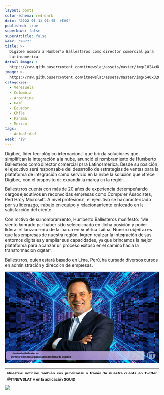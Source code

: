 ```yaml
---
layout: posts
color-schema: red-dark
date: '2022-05-13 06:45 -0500'
published: true
superNews: false
superArticle: false
year: '2022'
title: >-
  Digibee nombra a Humberto Ballesteros como director comercial para
  Latinoamérica
detail-image: >-
  https://raw.githubusercontent.com/itnewslat/assets/master/img/1024x680/Humberto-Ballesteros-g.jpg
image: >-
  https://raw.githubusercontent.com/itnewslat/assets/master/img/540x320/Humberto-Ballesteros-p.jpg
categories:
  - Venezuela
  - Colombia
  - Argentina
  - Perú
  - Ecuador
  - Chile
  - Panama
  - Mexico
tags:
  - Actualidad
week: '19'
---
```

Digibee, líder tecnológico internacional que brinda soluciones que simplifican la integración a la nube, anunció el nombramiento de Humberto Ballesteros como director comercial para Latinoamérica. Desde su posición, el ejecutivo será responsable del desarrollo de estrategias de ventas para la plataforma de integración como servicio en la nube la solución que ofrece Digibee, con el propósito de expandir la marca en la región.
 
Ballesteros cuenta con más de 20 años de experiencia desempeñando cargos ejecutivos en reconocidas empresas como Computer Associates, Red Hat y Microsoft. A nivel profesional, el ejecutivo se ha caracterizado por su liderazgo, trabajo en equipo y relacionamiento enfocado en la satisfacción del cliente.
 
Con motivo de su nombramiento, Humberto Ballesteros manifestó: “Me siento honrado por haber sido seleccionado en dicha posición y poder liderar el lanzamiento de la marca en América Latina. Nuestro objetivo es que las empresas de nuestra región, logren realizar la integración de sus entornos digitales y ampliar sus capacidades, ya que brindamos la mejor plataforma para alcanzar un proceso exitoso en el camino hacia la transformación digital”.
 
Ballesteros, quien estará basado en Lima, Perú, ha cursado diversos cursos en administración y dirección de empresas.

![](https://raw.githubusercontent.com/itnewslat/assets/master/img/540x320/Humberto-Ballesteros-p.jpg)

<table style="height: 42px;" width="569">
<tbody>
<tr>
<td style="text-align: justify;"><sub><strong>Nuestras noticias también son publicadas a través de nuestra cuenta en Twitter <a href="https://twitter.com/itnewslat?lang=es">@ITNEWSLAT</a> y en la aplicación <a href="https://squidapp.co/en/">SQUID</a></strong></sub></td>
</tr>
</tbody>
</table>

<img src="https://tracker.metricool.com/c3po.jpg?hash=56f88a41e39ab42c063cc51676587a04"/>